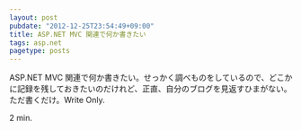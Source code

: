 ```yaml
---
layout: post
pubdate: "2012-12-25T23:54:49+09:00"
title: ASP.NET MVC 関連で何か書きたい
tags: asp.net
pagetype: posts
---
```

ASP.NET MVC 関連で何か書きたい。せっかく調べものをしているので、どこかに記録を残しておきたいのだけれど、正直、自分のブログを見返すひまがない。ただ書くだけ。Write Only. 

2 min.
